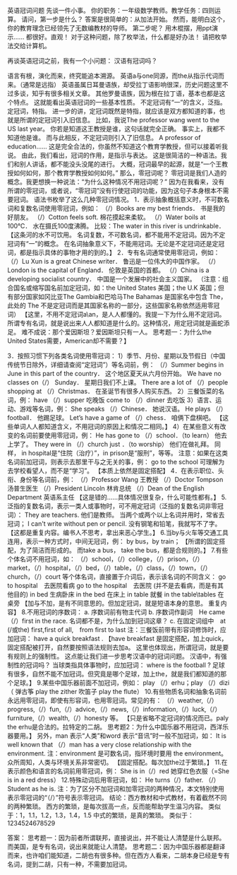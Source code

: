 英语冠词问题
先谈一件小事。
你的职务：一年级数学教师。教学任务：四则运算。
请问，第一步是什么？
答案是很简单的：从加法开始。
然而，能明白这个，你的教育理念已经领先了无数编教材的导师。
第二步呢？
用木棍摆，用ppt演示......
都很好。直观！
对于这种问题，除了枚举法，什么都是好办法！
请把枚举法交给计算机。


再谈英语冠词之前，我有一个小问题：
汉语有冠词吗？

语言有根，演化而来，终究能追本溯源。
英语a与one同源，而the从指示代词而来。（通常是远指）
英语虽属日耳曼语族，却受拉丁语影响很深，历史问题这里不过多谈，知乎有很多相关文章。
其他罗曼语族，因为根在拉丁语，基本也都是这个特点。
这就能看出英语冠词的一些基本性质。
不定冠词有“一”的含义，泛指。定冠词，特指。
进一步的讲，定冠词既然是特指，就应该是双方都知道的事，也就是所谓的定冠词引入旧信息。
比如，我说The professor wang went to the US last year。
你若是知道这王教授是谁，这句话就完全正确。
事实上，我都不知道他是谁。
而与此相反，不定冠词则引入了旧信息。
A professor of education......
这是完全合法的，你虽然不知道这个教育学教授，但可以接着听我说。
由此，我们看出，冠词的作用，是指示与表达。
这是很简洁的一种语法。我们和别人讲话，都不能没头没尾的进行。
大概，冠词最早的起源，就是“一个王教授如何如何，那个教育学教授如何如何。”
那么，零冠词呢？
零冠词是我们人造的概念。我更想换一种说法：“为什么这种情况不用冠词呢？”
因为在我看来，没有所谓的零冠词，或者说，“零冠词”没有行使冠词的功能，因为这句子本身根本不需要冠词。
语法书枚举了这么几种零冠词情况。
1．表示抽象概括意义时，不可数名词和复数名词使用零冠词，例如：
（/）Books are my best friends．
书是我的好朋友。
（/）Cotton feels soft.
棉花摸起来柔软。
（/）Water boils at 100℃．
水在摄氏100度沸腾。
比较：The water in this river is undrinkable．
【这条河的水不可饮用。
名词复数，不可数名词，都不能用不定冠词。因为不定冠词有“一”的概念。
在名词抽象意义下，不能用冠词。无论是不定冠词还是定冠词，都是指示具体的事物才用的到的。】
2．专有名词通常使用零冠词，例如：
（/）Lu Xun is a great Chinese writer．
鲁迅是一位伟大的中国作家。
（/）London is the capital of England．
伦敦是英国的首都。
（/）China is a developing socialist country．
中国是一个发展中的社会主义国家。
（注意：组合国名或缩写国名前加定冠词，如：the United States 美国；the U.K 英国；但有部分国家如冈比亚The Gambia和巴哈马The Bahamas 是国家名中包含 The，此处的 The 不是定冠词而是其国家名称的一部分，这些国家名称依然适用零冠词）
【这里，不用不定冠词a\an，是人人都懂的。我提一下为什么用不定冠词。
所谓专有名词，就是说出来人人都知道是什么的。这种情况，用定冠词就是画蛇添足。
难不成说：那个爱因斯坦？爱因斯坦只有一人。
思考题一：为什么the United States需要，American却不需要？】

3．按照习惯下列各类名词使用零冠词：
1）季节、月份、星期以及节假日（中国传统节日除外，详细请查阅“定冠词”）等名词前，例：
（/）Summer begins in June in this part of the country．
这个地区夏天从六月份开始。
We have no classes on（/） Sunday．
星期日我们不上课。
There are a lot of （/）people shopping at （/）Christmas．
在圣诞节有很多人购买东西。
2）三餐饭菜的名词，例：
have （/）supper 吃晚饭
come to （/）dinner 去吃饭
3）语言、运动、游戏等名词，例：
She speaks （/）Chinese．
她说汉语。
He plays （/）football．
他踢足球。
Let’s have a game of （/）chess．
咱俩下盘棋吧。
【这些单词人人都知道含义，不用冠词的原因上和情况二相同。】
4）在某些意义有改变的名词前要使用零冠词，例：
He has gone to （/）school．（to learn）
他去上学了。
They were in （/）church just ．（to worship）
他们在做礼拜。
同样， in hospital是“住院（治疗）”，in prison是“服刑”，等等。
注意：如果在这类名词前加冠词，则表示去那里干与之无关的事，例：
go to the school
可理解为去学校看望人，而不是“学习”。
【本质上依然是固定搭配】
4．在表示职位、头衔、身份等名词前，例：
（/）Professor Wang 王教授
（/）Doctor Tompson 汤普生医生
（/）President Lincoln 林肯总统
（/）Dean of the English Department 英语系主任
【这是错的......具体情况很复杂，什么可能性都有。】
5.泛指的复数名词，表示一类人或事物时，可不用定冠词（泛指的复数名词非零冠词）：
They are teachers. 他们是教师。
当两个或两个以上名词并用时，常省去冠词；
I can't write without pen or pencil.
没有钢笔和铅笔，我就写不了字。
【这都是重复内容。编书人不思考，拿出来恶心学生。】
6.当by与火车等交通工具连用，表示一种方式时，中间无冠词，例：
by bus，by train；
【所谓的固定搭配，为了简洁而形成的。
而take a bus， take the bus，都是合规则的。】
7.有些个体名词不用冠词，如：
（/）school，（/）college，（/）prison，（/）market，（/）hospital，（/）bed，（/）table，（/）class，（/）town，（/）church，（/）court 等个体名词，直接置于介词后，表示该名词的不同含义：
go to hospital　去医院看病
go to the hospital　去医院 (并不是去看病，而是有其他目的)
in bed 生病卧床
in the bed 在床上
in table 就餐
in the table\tables 在桌旁
【加与不加，是有不同意思的。但加定冠词，就是短语本身的意思。
重复内容】
8.不用冠词的序数词：
a. 序数词前有物主代词
b. 序数词作副词　He came （/）first in the race.
名词都不是，为什么加到冠词这章？
c. 在固定词组中　at (/或the) first,first of all,　from first to last
注：三餐饭前带有形容词修饰时，应加冠词：
have a quick breakfast .
【have breakfast 是固定搭配，加上quick，固定搭配被打开，自然要按照语法规则去加a。
这里也体现出，所谓冠词，就是要有规则上的强制性。
这点能让我们进一步思考汉语中的冠词问题。
汉语中，有强制性的冠词吗？
当球类指具体事物时，应加冠词：
where is the football ?
足球有很多，自然不能不加冠词。但究竟是哪个足球，加上the，就是我们都知道的那个足球。】
9.某些中国乐器前面不加冠词，例如：
play （/）erhu；play （/）dizi （ 弹古筝 play the zither 吹笛子 play the flute）
10.有些物质名词和抽象名词前永远用零冠词，即使有形容词，也用零冠词。常见的有：
（/）weather,（/）progress,（/）fun,（/）advice,（/）news,（/）information,（/）luck,（/）furniture,（/）wealth,（/）honesty 等。
【只是省略不定冠词的情况而已。paly the erhu是合法的。拉特定的二胡。
思考题2：为什么中国乐器不用冠词，西洋乐器要用。】
另外，man 表示“人类”和word 表示“音讯”时一般不加冠词，如：
It is well known that （/）man has a very close relationship with the environment.
注：environment 是可数名词，指环境时要用 the environment。
众所周知，人类与环境关系非常密切。
【固定搭配。每次加the过于繁琐。】
11.在表示颜色和语言的名词前用零冠词，例：
She is in（/）red 她穿红色衣服（=She is in a red dress）
12.特殊动词后用零冠词，如：
He turns（/）father.
（/）Student as he is.
注：为了区分不加冠词和加零冠词的两种情况，本文特别使用表示零冠词的“（/）”符号表示零冠词。
结论：西方教材和中式教材，有着截然不同的两种繁琐。
西方的繁琐，是每次拔高一点，反而能帮助学生温习内容。
类似于：1，1.1，1.2，1.3，1.4，1.5
中式的繁琐，是真的繁琐。
类似于：1234524678529



答案：
思考题一：因为前者所谓联邦，直接说出，并不能让人清楚是什么联邦。而美国，是专有名词，说出来就能让人清楚。
思考题二：因为中国乐器都是翻译而来，也许咱们能知道，二胡也有很多种。但在西方人看来，二胡本身已经是专有名词，提到二胡，只有一种，不需要加冠词。